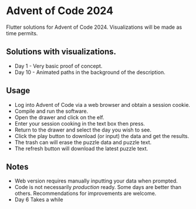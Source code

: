 # Advent of Code 2024
Flutter solutions for Advent of Code 2024.  Visualizations will be made as time permits.

## Solutions with visualizations.
- Day 1 - Very basic proof of concept.
- Day 10 - Animated paths in the background of the description.

## Usage
- Log into Advent of Code via a web browser and obtain a session cookie.
- Compile and run the software.
- Open the drawer and click on the elf.
- Enter your session cooking in the text box then press.
- Return to the drawer and select the day you wish to see.
- Click the play button to download (or input) the data and get the results.
- The trash can will erase the puzzle data and puzzle text.
- The refresh button will download the latest puzzle text.

## Notes
- Web version requires manually inputting your data when prompted.
- Code is not necessarily _production_ ready.  Some days are better than others.  Recommendations for improvements are welcome.
- Day 6 Takes a while
